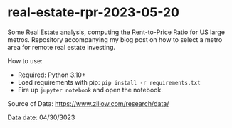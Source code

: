 # real-estate-rpr-2023-05-20
Some Real Estate analysis, computing the Rent-to-Price Ratio for US large metros. Repository accompanying my blog post on how to select a metro area for remote real estate investing.

How to use:
- Required: Python 3.10+
- Load requirements with pip: `pip install -r requirements.txt`
- Fire up `jupyter notebook` and open the notebook.

Source of Data: https://www.zillow.com/research/data/ 

Data date: 04/30/3023
